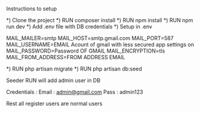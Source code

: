 Instructions to setup

*) Clone the project
*) RUN composer install
*) RUN npm install
*) RUN npm run dev
*) Add .env file with DB credentials
*) Setup in .env

MAIL_MAILER=smtp
MAIL_HOST=smtp.gmail.com
MAIL_PORT=587
MAIL_USERNAME=EMAIL Acount of gmail with less secured app settings on
MAIL_PASSWORD=Password OF GMAIL
MAIL_ENCRYPTION=tls
MAIL_FROM_ADDRESS=FROM ADDRESS EMAIL

*) RUN php artisan migrate 
*) RUN php artisan db:seed

Seeder RUN will add admin user in DB

Credentials :
Email : admin@gmail.com
Pass : admin123

Rest all register users are normal users
